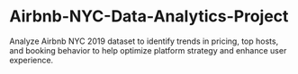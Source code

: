 # Airbnb-NYC-Data-Analytics-Project
Analyze Airbnb NYC 2019 dataset to identify trends in pricing, top hosts, and booking behavior to help optimize platform strategy and enhance user experience.

